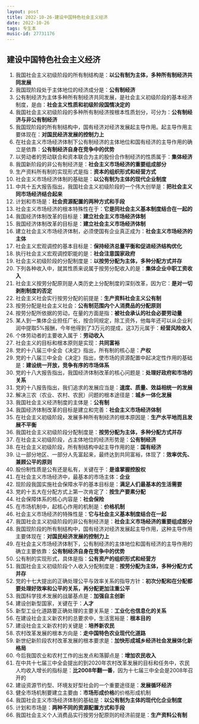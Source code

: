 ```yaml
---
layout: post
title: 2022-10-26-建设中国特色社会主义经济
date: 2022-10-26
tags: 专生本
music-id: 27731176
---
```


## 建设中国特色社会主义经济

1. 我国社会主义初级阶段的所有制结构是：**以公有制为主体，多种所有制经济共同发展**
2. 我国现阶段处于主体地位的经济成分是：**公有制经济**
3. 公有制经济为主体多种所有制经济共同发展，是社会主义初级阶段的基本经济制度，是由：**社会主义性质和初级阶段国情决定的**
4. 我国社会主义初级阶段的多种所有制经济按根本性质划分，可分为：**公有制经济与非公有制经济**
5. 我国现阶段的所有制结构中，国有经济对经济发展起主导作用。起主导作用主要体现在：**对国民经济发展的控制力上**
6. 在社会主义市场经济体制下公有制经济的主体地位和国有经济的主导作用的确立是依靠：**公有制经济自身在竞争中的优势**
7. 以劳动者的劳动联合和资本联合为主的股份合作制经济的性质属于：**集体经济**
8. 我国新阶段的非公有制经济是：**社会主义市场经济的重要组成部分**
9. 生产资料所有制的实现形式是指：**资本的组织形式和经营方式**
10. 社会主义市场经济体制的基础是：**以公有制为主体的现代企业制度**
11. 中共十五大报告指出，我国社会主义初级阶段的一个伟大创举是：**把社会主义同市场经济结合起来**
12. 计划和市场是：**社会资源配置的两种方式和手段**
13. 社会主义市场经济的根本特殊性在于：**它是同社会主义基本制度结合在一起的**
14. 我国经济体制改革的目标是：**建立社会主义市场经济体制**
15. 我国经济体制改革的目标是：**建立社会主义市场经济体制**
16. 建立社会主义市场经济体制，必须使国有企业真正成为：**社会主义市场经济的主体**
17. 社会主义宏观调控的基本目标是：**保持经济总量平衡和促进经济结构优化**
18. 执行社会主义宏观调控职能的是：**社会注意国家政府**
19. 社会主义初级阶段的分配制度是：**以按劳分配为主体，多种分配方式并存**
20. 下列各种收入中，就其性质来说属于按劳分配收入的是：**集体企业中职工资收入**
21. 社会主义按劳分配原则是人类历史上分配制度的深刻改革，因为它：**是对一切剥削制度的否定**
22. 社会主义社会实行按劳分配的前提是：**生产资料社会主义公有制**
23. 按劳分配是社会主义社会：**公有制范围内个人消费品的分配原则**
24. 按劳分配所依据的劳动，在量的方面是指：**被社会承认的社会必要劳动量**
25. 某人到一集体企业担任厂长，按合同规定，除工资外，他每年还可以从企业利润中提取5%报酬，今年他得到了3万元的提成，这3万元属于：**经营风险收入**
26. 个体劳动者的主要收入属于：**劳动收入**
27. 社会主义的目标和根本原则是实现：**共同富裕**
28. 党的十八届三中全会《决定》指出，所有制的核心是：**产权**
29. 党的十八届三中全会《决定》指出，使市场的资源配置中起决定性作用的基础是：**建设统一开放，竞争有序的市场体系**
30. 党的十八大报告指出，我国经济体制改革的核心问题是：**处理好政府和市场的关系**
31. 党的十八报告指出，我们追求的发展应当是：**速度、质量、效益相统一的发展**
32. 解决三农（农业、农村、农民）问题的根本途径是：**城乡一体化发展**
33. 我国社会主义经济制度的主体是：**公有制**
34. 我国经济体制改革的目标是建立和完善：**社会主义市场经济体制**
35. 在社会主义初级阶段，发展多种所有制经济的根本原因是：**生产水平地而且发展不平衡**
36. 我国社会主义初级阶段分配制度是：**按劳分配为主体，多种分配方式并存**
37. 在社会主义初级阶段，占主体地位的经济形势是：**公有制经济**
38. 在社会主义初级阶段，所有制结构中起主导作用的是：**国有经济**
39. 让一部分地区、一部分人先富起来，最终达到共同富裕，体现了：**效率优先、兼顾公平的原则**
40. 股份制性质是公有还是私有，关键在于：**是谁掌握控股权**
41. 在社会主义市场经济中，最基本的市场主体：**企业**
42. 现阶段我国实施社会保障水平的基本目标是：**满足人们最基本的生活需要**
43. 党的十五大在分配方式上第一次肯定了：**按生产要素分配**
44. 社会保障体系的核心内容是：**社会保险**
45. 在市场机制中，起核心作用的机制是：**价格机制**
46. 社会主义市场经济的特殊性是：**它与社会主义基本制度结合在一起**
47. 我国社会主义初级阶段的非公有制经济是：**社会主义市场经济的重要组成部分**
48. 我国现阶段的所有制结构中，国有经济对经济发展起主导作用，这种主导作用主要体现在：**对国民经济发展的控制力上**
49. 在社会主义市场经济体制下，公有制经济的主体地位和国有经济的主导作用的确立主要依靠：**公有制经济自身在竞争中的优势**
50. 公有制的实现形式，具体是指：**公有资产的组织形式和经营方**
51. 我国社会主义初级阶段个人收入分配制度是：**按劳分配为主体，多种分配方式并存**
52. 党的十七大提出的正确处理公平与效率关系的指导方针：**初次分配和在分配都要处理好效率和公平的关系，再分配更加注重公平**
53. 我国科学技术发展的战屡基点是：**加强自主创新**
54. 建设创新型国家，关键在于：**人才**
55. 新型工业化道路要正确处理的主要关系是：**工业化也信息化的关系**
56. 在建设社会主义新农村的总要求中，生活宽裕是：**根本目的**
57. 建设社会主义新农村的关键是：**培养新农民**
58. 农村改革发展的根本方向是：**走中国特色农业现代化道路**
59. 新世纪新阶段农村改革发展的根本要求是：**加快形成城乡经济社会发展体化新格局**
60. 今后我国农业和农村工作的出发点和落脚点是：**增加农民收入**
61. 在中共十七届三中全会提出的到2020年农村改革发展的目标和任务中，农民人均收入增长的指标是：**比2008年翻一番**，因为十七届三中全会是2008年召开的
62. 建设资源节约型、环境友好型社会的一个重要途径是：**发展循环经济**
63. 健全市场机制要建立主要由：**市场形成价格**的价格形成机制
64. 我国社会主义市场经济体制的基础是：**以公有制为主体的现代化企业制度**
65. 计划和市场是：**两种不同的资源配置方式和手段**
66. 我国社会主义个人消费品实行按劳分配原则的经济前提是：**生产资料公有制**

